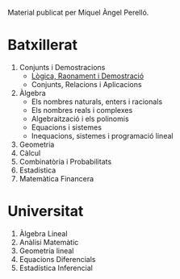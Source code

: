 Material publicat per Miquel Àngel Perelló.

# Batxillerat

1. Conjunts i Demostracions
      * [Lògica, Raonament i Demostració](/batx/uni1/logic/tlogica.pdf)
      * Conjunts, Relacions i Aplicacions
2. Àlgebra
      * Els nombres naturals, enters i racionals
      * Els nombres reals i complexes
      * Algebraització i els polinomis
      * Equacions i sistemes
      * Inequacions, sistemes i programació lineal
3. Geometria
4. Càlcul
5. Combinatòria i Probabilitats
6. Estadística
7. Matemàtica Financera


# Universitat

1. Àlgebra Lineal
2. Anàlisi Matemàtic
3. Geometria lineal
4. Equacions Diferencials
5. Estadística Inferencial


